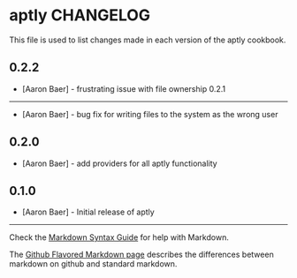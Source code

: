 aptly CHANGELOG
===============

This file is used to list changes made in each version of the aptly cookbook.

0.2.2
-----
- [Aaron Baer] - frustrating issue with file ownership
0.2.1
-----
- [Aaron Baer] - bug fix for writing files to the system as the wrong user

0.2.0
----
- [Aaron Baer] - add providers for all aptly functionality

0.1.0
-----
- [Aaron Baer] - Initial release of aptly

- - -
Check the [Markdown Syntax Guide](http://daringfireball.net/projects/markdown/syntax) for help with Markdown.

The [Github Flavored Markdown page](http://github.github.com/github-flavored-markdown/) describes the differences between markdown on github and standard markdown.
